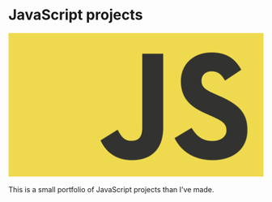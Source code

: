 # JavaScript projects

![](./build/img/js_banner.webp)

<p align="left">This is a small portfolio of JavaScript projects than I've made.</p>